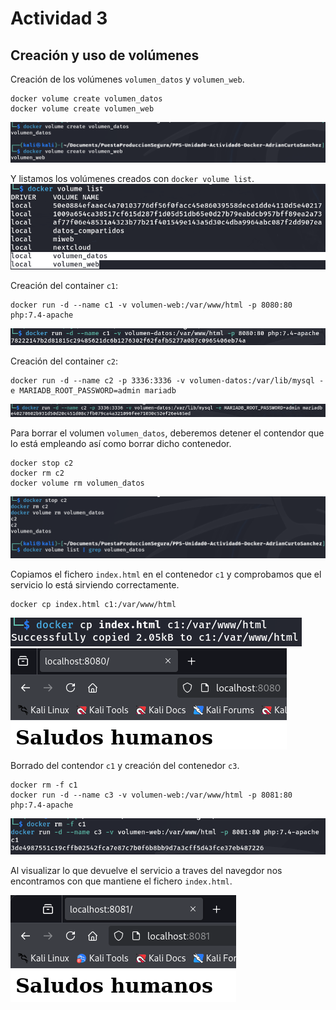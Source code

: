 # Actividad 3

## Creación y uso de volúmenes
Creación de los volúmenes `volumen_datos` y `volumen_web`.
```
docker volume create volumen_datos
docker volume create volumen_web
```
![Docker volume create](../images/actividad-3/docker-volume-create.png)

Y listamos los volúmenes creados con `docker volume list`.
![Docker volume list](../images/actividad-3/docker-volume-list.png)


Creación del container `c1`:
```
docker run -d --name c1 -v volumen-web:/var/www/html -p 8080:80 php:7.4-apache
```
![Docker run c1](../images/actividad-3/docker-run-c1.png)

Creación del container `c2`:
```
docker run -d --name c2 -p 3336:3336 -v volumen-datos:/var/lib/mysql -e MARIADB_ROOT_PASSWORD=admin mariadb
```
![Docker run c2](../images/actividad-3/docker-run-c2.png)

Para borrar el volumen `volumen_datos`, deberemos detener el contendor que lo está empleando así como borrar dicho contenedor.
```
docker stop c2
docker rm c2
docker volume rm volumen_datos
```
![Docker volume rm](../images/actividad-3/docker-volume-rm.png)

Copiamos el fichero `index.html` en el contenedor `c1` y comprobamos que el servicio lo está sirviendo correctamente.
```
docker cp index.html c1:/var/www/html
```
![Docker cp](../images/actividad-3/docker-cp.png)
![Localhost 8080](../images/actividad-3/localhost-8080.png)

Borrado del contendor `c1` y creación del contenedor `c3`.
```
docker rm -f c1
docker run -d --name c3 -v volumen-web:/var/www/html -p 8081:80 php:7.4-apache
```
![Docker run c3](../images/actividad-3/docker-run-c3.png)

Al visualizar lo que devuelve el servicio a traves del navegdor nos encontramos con que mantiene el fichero `index.html`.

![Localhost 8081](../images/actividad-3/localhost-8081.png)

